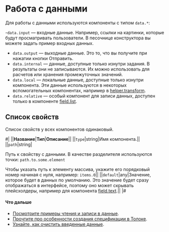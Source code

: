 # Работа с данными

Для работы с данными используются компоненты с типом `data.*`:

  -`data.input` — входные данные. Например, ссылки на картинки, которые будут просматривать пользователи. В песочнице конструктора вы можете задать пример входных данных.
  - `data.output` — выходные данные. Это то, что вы получите при нажатии кнопки Отправить.
  - `data.internal` — данные, доступные только изнутри задания. В результаты они не записываются. Их можно использовать для расчетов или хранения промежуточных значений.
  - `data.local` — локальные данные, доступные только изнутри компонента. Эти данные используются в некоторых вспомогательных компонентах, например в [helper.transform](helper.transform.md).
  - `data.relative` — особый компонент для записи данных, доступен только в компоненте [field.list](field.list.md).

## Список свойств

Список свойств у всех компонентов одинаковый.

#|
||**Название**|**Тип**|**Описание**||
||`type`|string|Имя компонента.||
||`path`|string|

Путь к свойству с данными. В качестве разделителя используются точки: `path.to.some.element`

Чтобы указать путь к элементу массива, укажите его порядковый номер начиная с нуля, например: `items.0`||
||`default`|any|Значение, которое будет в данных по умолчанию.
Это значение будет сразу отображаться в интерфейсе, поэтому оно может скрывать плейсхолдеры, например для компонента [field.text](../reference/field.text.md).||
|#


#### Что дальше

  - [Посмотрите примеры чтения и записи в данные](../operations/input-output-data.md).
  - [Прочтите про особенности создания спецификации в Толоке](../operations/create-specs.md).
  - [Узнайте, как очистить введенные данные](../operations/clear-data.md).
